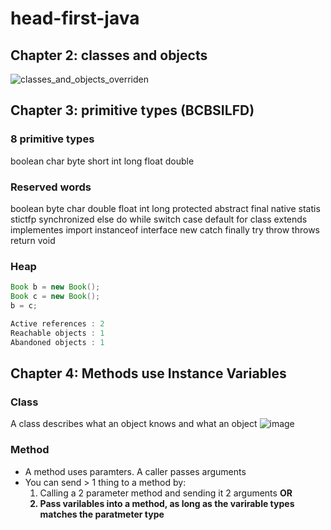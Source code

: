 # head-first-java

## Chapter 2: classes and objects 


![classes_and_objects_overriden](https://user-images.githubusercontent.com/80622894/123913829-41203280-d9b1-11eb-8acb-9237c4f89c51.PNG)

## Chapter 3: primitive types (BCBSILFD)

### 8 primitive types
boolean char byte short
int long float double

### Reserved words
boolean byte char double float int long 
protected abstract final native statis stictfp synchronized
else do while switch case default for
class extends implementes import instanceof interface new
catch finally try throw throws return void

### Heap
```java
Book b = new Book();
Book c = new Book();
b = c;

Active references : 2
Reachable objects : 1
Abandoned objects : 1
```

## Chapter 4: Methods use Instance Variables

### Class
A class describes what an object knows and what an object 
![image](https://user-images.githubusercontent.com/80622894/124459239-89c85900-ddc0-11eb-8119-adcbd1369585.png)


### Method
- A method uses paramters. A caller passes arguments
- You can send > 1 thing to a method by:
  1. Calling a 2 parameter method and sending it 2 arguments <strong>OR
  2. Pass varilables into a method, as long as the varirable types matches the paratmeter type
